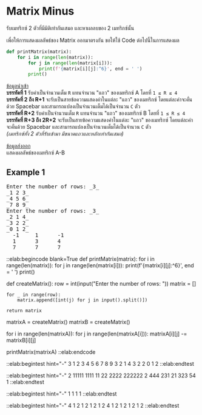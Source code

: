 # Matrix Minus

รับเมทริกซ์ 2 ตัวที่มีมิติเท่ากันเสมอ และหาผลลบของ 2 เมทริกซ์นั้น

เพื่อให้การแสดงผลลัพธ์ของ Matrix ออกมาตรงกัน ขอให้ใช้ Code ต่อไปนี้ในการแสดงผล

```python
def printMatrix(matrix):
    for i in range(len(matrix)):
        for j in range(len(matrix[i])):
            print(f'{matrix[i][j]:^6}', end = ' ')
        print()
```

<u>ข้อมูลนำเข้า</u>  
**บรรทัดที่ 1** รับค่าเป็นจำนวนเต็ม `R` แทนจำนวน "แถว" ของเมทริกซ์ A โดยที่ `1 ≤ R ≤ 4`  
**บรรทัดที่ 2 ถึง R+1** จะรับเป็นสายข้อความแสดงค่าในแต่ละ "แถว" ของเมทริกซ์ โดยแต่ละค่าจะคั่นด้วย Spacebar และสามารถแปลงเป็นจำนวนเต็มได้เป็นจำนวน `C` ตัว  
**บรรทัดที่ R+2** รับค่าเป็นจำนวนเต็ม `R` แทนจำนวน "แถว" ของเมทริกซ์ B โดยที่ `1 ≤ R ≤ 4`  
**บรรทัดที่ R+3 ถึง 2R+2** จะรับเป็นสายข้อความแสดงค่าในแต่ละ "แถว" ของเมทริกซ์ โดยแต่ละค่าจะคั่นด้วย Spacebar และสามารถแปลงเป็นจำนวนเต็มได้เป็นจำนวน `C` ตัว  
*(เมทริกซ์ทั้ง 2 ตัวที่รับเข้ามา มีขนาดแถวและหลักเท่ากันเสมอ)*

<u>ข้อมูลส่งออก</u>  
แสดงผลลัพธ์ของเมทริกซ์ A-B

## Example 1
<pre class="output">
Enter the number of rows: _3_
_1 2 3_
_4 5 6_
_7 8 9_
Enter the number of rows: _3_
_2 1 4_
_3 2 2_
_0 1 2_
  -1     1      -1
  1      3      4
  7      7      7
</pre>

::elab:begincode blank=True
def printMatrix(matrix):
    for i in range(len(matrix)):
        for j in range(len(matrix[i])):
            print(f'{matrix[i][j]:^6}', end = ' ')
        print()

def createMatrix():
    row = int(input("Enter the number of rows: "))
    matrix = []

    for _ in range(row):
        matrix.append([int(j) for j in input().split()])

    return matrix

matrixA = createMatrix()
matrixB = createMatrix()

for i in range(len(matrixA)):
    for j in range(len(matrixA[i])):
        matrixA[i][j] -= matrixB[i][j]

printMatrix(matrixA)
::elab:endcode

::elab:begintest hint="-"
3
1 2 3
4 5 6
7 8 9
3
2 1 4
3 2 2
0 1 2
::elab:endtest

::elab:begintest hint="-"
2
11111 1111 11
22 2222 222222
2
444 231 21
323 54 1
::elab:endtest

::elab:begintest hint="-"
1
1
1
1
::elab:endtest

::elab:begintest hint="-"
4
1 2
1 2
1 2
1 2
4
1 2
1 2
1 2
1 2
::elab:endtest